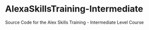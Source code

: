 # AlexaSkillsTraining-Intermediate
Source Code for the Alex Skills Training - Intermediate Level Course
